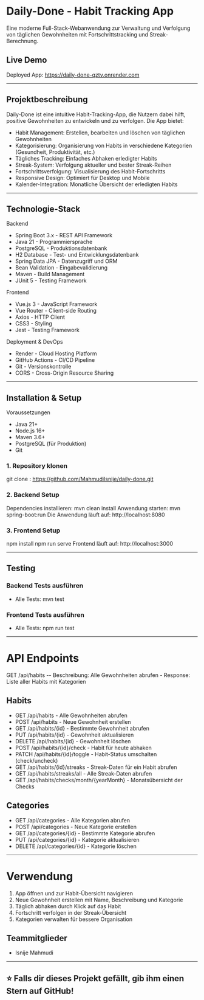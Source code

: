 # Daily-Done - Habit Tracking App
Eine moderne Full-Stack-Webanwendung zur Verwaltung und Verfolgung von täglichen Gewohnheiten 
mit Fortschrittstracking und Streak-Berechnung.

## Live Demo
Deployed App: https://daily-done-qztv.onrender.com

----

## Projektbeschreibung
Daily-Done ist eine intuitive Habit-Tracking-App, die Nutzern dabei hilft, 
positive Gewohnheiten zu entwickeln und zu verfolgen. Die App bietet:

- Habit Management: Erstellen, bearbeiten und löschen von täglichen Gewohnheiten
- Kategorisierung: Organisierung von Habits in verschiedene Kategorien (Gesundheit, Produktivität, etc.)
- Tägliches Tracking: Einfaches Abhaken erledigter Habits
- Streak-System: Verfolgung aktueller und bester Streak-Reihen
- Fortschrittsverfolgung: Visualisierung des Habit-Fortschritts
- Responsive Design: Optimiert für Desktop und Mobile
- Kalender-Integration: Monatliche Übersicht der erledigten Habits

---

## Technologie-Stack
Backend

- Spring Boot 3.x - REST API Framework
- Java 21 - Programmiersprache
- PostgreSQL - Produktionsdatenbank
- H2 Database - Test- und Entwicklungsdatenbank
- Spring Data JPA - Datenzugriff und ORM
- Bean Validation - Eingabevalidierung
- Maven - Build Management
- JUnit 5 - Testing Framework

Frontend

- Vue.js 3 - JavaScript Framework
- Vue Router - Client-side Routing
- Axios - HTTP Client
- CSS3 - Styling
- Jest - Testing Framework

Deployment & DevOps

- Render - Cloud Hosting Platform
- GitHub Actions - CI/CD Pipeline
- Git - Versionskontrolle
- CORS - Cross-Origin Resource Sharing

--- 

## Installation & Setup
Voraussetzungen

- Java 21+
- Node.js 16+
- Maven 3.6+
- PostgreSQL (für Produktion)
- Git

### 1. Repository klonen 
git clone : https://github.com/MahmudiIsnije/daily-done.git

### 2. Backend Setup 
Dependencies installieren: mvn clean install
Anwendung starten: mvn spring-boot:run
Die Anwendung läuft auf: http://localhost:8080

### 3. Frontend Setup
npm install
npm run serve
Frontend läuft auf: http://localhost:3000

--- 

## Testing

### Backend Tests ausführen
- Alle Tests: mvn test

### Frontend Tests ausführen
- Alle Tests: npm run test

---

# API Endpoints
GET /api/habits -- Beschreibung: Alle Gewohnheiten abrufen - Response: Liste aller Habits mit Kategorien


## Habits

- GET /api/habits - Alle Gewohnheiten abrufen 
- POST /api/habits - Neue Gewohnheit erstellen 
- GET /api/habits/{id} - Bestimmte Gewohnheit abrufen 
- PUT /api/habits/{id} - Gewohnheit aktualisieren 
- DELETE /api/habits/{id} - Gewohnheit löschen
- POST /api/habits/{id}/check - Habit für heute abhaken
- PATCH /api/habits/{id}/toggle - Habit-Status umschalten (check/uncheck)
- GET /api/habits/{id}/streaks - Streak-Daten für ein Habit abrufen
- GET /api/habits/streaks/all - Alle Streak-Daten abrufen
- GET /api/habits/checks/month/{yearMonth} - Monatsübersicht der Checks

## Categories

- GET /api/categories - Alle Kategorien abrufen 
- POST /api/categories - Neue Kategorie erstellen
- GET /api/categories/{id} - Bestimmte Kategorie abrufen 
- PUT /api/categories/{id} - Kategorie aktualisieren 
- DELETE /api/categories/{id} - Kategorie löschen

---

# Verwendung

1. App öffnen und zur Habit-Übersicht navigieren
2. Neue Gewohnheit erstellen mit Name, Beschreibung und Kategorie
3. Täglich abhaken durch Klick auf das Habit
4. Fortschritt verfolgen in der Streak-Übersicht
5. Kategorien verwalten für bessere Organisation

## Teammitglieder

- Isnije Mahmudi

---

## ⭐ Falls dir dieses Projekt gefällt, gib ihm einen Stern auf GitHub!